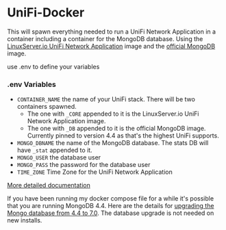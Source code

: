 # UniFi-Docker
This will spawn everything needed to run a UniFi Network Application in a container including a container for the MongoDB database. Using the [LinuxServer.io UniFi Network Application](https://github.com/linuxserver/docker-unifi-network-application) image and the [official MongoDB](https://github.com/docker-library/mongo) image.

use .env to define your variables

### .env Variables
 - `CONTAINER_NAME` the name of your UniFi stack. There will be two containers spawned.
   - The one with `_CORE` appended to it is the LinuxServer.io UniFi Network Application image.
   - The one with `_DB` appended to it is the official MongoDB image. Currently pinned to version 4.4 as that's the highest UniFi supports.
 - `MONGO_DBNAME` the name of the MongoDB database. The stats DB will have `_stat` appended to it.
 - `MONGO_USER` the database user
 - `MONGO_PASS` the password for the database user
 - `TIME_ZONE` Time Zone for the UniFi Network Application

[More detailed documentation](https://thedxt.ca/2023/12/unifi-network-server-with-docker/)

If you have been running my docker compose file for a while it's possible that you are running MongoDB 4.4. Here are the details for [upgrading the Mongo database from 4.4 to 7.0](https://thedxt.ca/2024/06/unifi-mongodb-upgrade/). The database upgrade is not needed on new installs.
